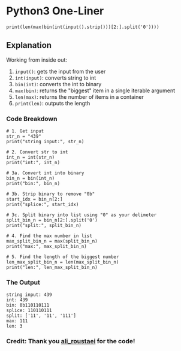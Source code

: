 # Python3 One-Liner

`print(len(max(bin(int(input().strip()))[2:].split('0'))))`

## Explanation

Working from inside out:

1. `input()`: gets the input from the user
2. `int(input)`: converts string to int
3. `bin(int)`: converts the int to binary
4. `max(bin)`: returns the "biggest" item in a single iterable argument
5. `len(max)`: returns the number of items in a container
6. `print(len)`: outputs the length

### Code Breakdown
```
# 1. Get input
str_n = "439"
print("string input:", str_n)

# 2. Convert str to int
int_n = int(str_n)
print("int:", int_n)

# 3a. Convert int into binary
bin_n = bin(int_n)
print("bin:", bin_n)

# 3b. Strip binary to remove "0b"
start_idx = bin_n[2:]
print("splice:", start_idx)

# 3c. Split binary into list using "0" as your delimeter
split_bin_n = bin_n[2:].split('0')
print("split:", split_bin_n)

# 4. Find the max number in list
max_split_bin_n = max(split_bin_n)
print("max:", max_split_bin_n)

# 5. Find the length of the biggest number
len_max_split_bin_n = len(max_split_bin_n)
print("len:", len_max_split_bin_n)
```

### The Output
```
string input: 439
int: 439
bin: 0b110110111
splice: 110110111
split: ['11', '11', '111']
max: 111
len: 3
```

### Credit: Thank you [ali_roustaei](https://www.hackerrank.com/ali_roustaei) for the code!

